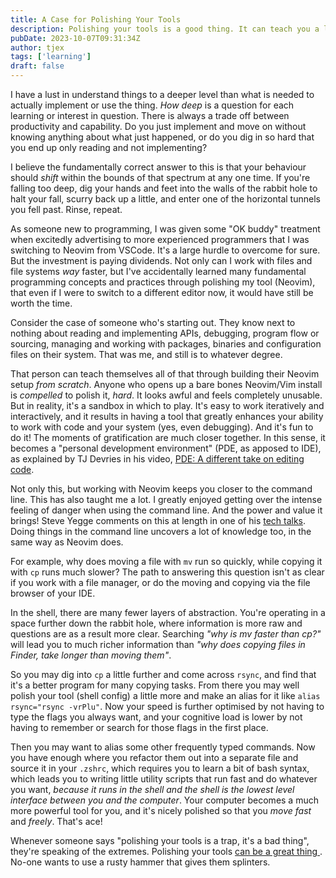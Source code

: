 ```yaml
---
title: A Case for Polishing Your Tools
description: Polishing your tools is a good thing. It can teach you a lot, particularly if you're new to a technology or practice. Just keep track of how far down the rabbit hole you are.
pubDate: 2023-10-07T09:31:34Z 
author: tjex
tags: ['learning']
draft: false
---
```


I have a lust in understand things to a deeper level than what is needed to
actually implement or use the thing. *How deep* is a question for each learning or interest in question. There is always a
trade off between productivity and capability. Do you just implement and move on without knowing anything
about what just happened, or do you dig in so hard that you end up only reading and not implementing?

I believe the fundamentally correct answer to this is that your behaviour should *shift* within the bounds of
that spectrum at any one time. If you're falling too deep, dig your hands and feet into the walls of the
rabbit hole to halt your fall, scurry back up a little, and enter one of the horizontal tunnels you fell past. 
Rinse, repeat.

As someone new to programming, I was given some "OK buddy" treatment when excitedly advertising to more 
experienced programmers that I was switching to Neovim from VSCode. It's a large hurdle to overcome for sure.
But the investment is paying dividends. Not only can I work with files and file systems *way* faster, but I've
accidentally learned many fundamental programming concepts and practices through polishing my tool (Neovim), that even
if I were to switch to a different editor now, it would have still be worth the time. 

Consider the case of someone who's starting out. They know next to nothing about reading and implementing
APIs, debugging, program flow or sourcing, managing and working with packages, binaries and configuration
files on their system. That was me, and still is to whatever degree.

That person can teach themselves all of that through building their Neovim setup *from scratch*. Anyone who
opens up a bare bones Neovim/Vim install is *compelled* to polish it, *hard*. It looks awful and feels
completely unusable. But in reality, it's a sandbox in which to play. It's easy to work iteratively and
interactively, and it results in having a tool that greatly enhances your ability to work with code and your
system (yes, even debugging). And it's fun to do it! The moments of gratification are much closer together. In
this sense, it becomes a "personal development environment" (PDE, as apposed to IDE), as explained by TJ
Devries in his video, [PDE: A different take on editing code](https://www.youtube.com/watch?v=QMVIJhC9Veg).

Not only this, but working with Neovim keeps you closer to the command line. This has also taught me a lot. 
I greatly enjoyed getting over the intense feeling of danger when using the command line. And the power and
value it brings! Steve Yegge comments on this at length in one of his [tech talks](https://www.youtube.com/watch?v=mb8ayJEsnk8). 
Doing things in the command line uncovers a lot of
knowledge too, in the same way as Neovim does. 

For example, why does moving a file with `mv` run so quickly,
while copying it with `cp` runs much slower? The path to answering this question isn't as clear if you work with a file
manager, or do the moving and copying via the file browser of your IDE. 

In the shell, there are many fewer layers of abstraction. You're operating in a space further down the rabbit
hole, where information is more raw and questions are as a result more clear. Searching *"why is mv faster than
cp?"* will lead you to much richer information than *"why does copying files in Finder, take longer than moving
them"*. 

So you may dig into `cp` a little further and come across `rsync`, and find that it's a better program for
many copying tasks. From there you may well polish your tool (shell config) a little more and make an alias
for it like `alias rsync="rsync -vrPlu"`. Now your speed is further optimised by not having to type the flags
you always want, and your cognitive load is lower by not having to remember or search for those flags in the
first place. 

Then you may want to alias some other frequently typed commands. Now you have enough where you refactor them
out into a separate file and source it in your `.zshrc`, which requires you to learn a bit of bash syntax,
which leads you to writing little utility scripts that run fast and do whatever you want, *because it
runs in the shell and the shell is the lowest level interface between you and the computer*. Your computer becomes a much more powerful tool for you, and it's nicely polished so that you *move
fast* and *freely*. That's ace!

Whenever someone says "polishing your tools is a trap, it's a bad thing", they're speaking of the extremes.
Polishing your tools [ can be a great thing ](https://www.youtube.com/watch?v=9gUatBHuXE0). No-one wants to
use a rusty hammer that gives them splinters.
